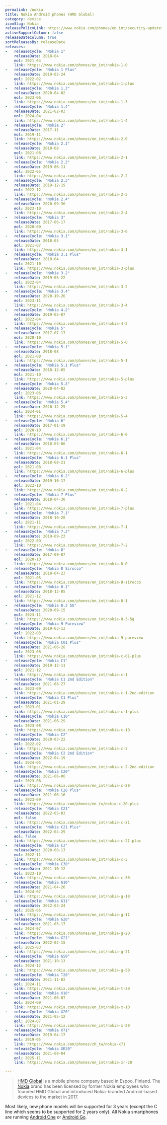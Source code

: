 ```yaml
---
permalink: /nokia
title: Nokia Android phones (HMD Global)
category: device
iconSlug: Nokia
releasePolicyLink: https://www.nokia.com/phones/en_int/security-updates
activeSupportColumn: false
releaseDateColumn: true
sortReleasesBy: releaseDate
releases:
-   releaseCycle: "Nokia 1"
    releaseDate: 2018-04
    eol: 2021-04
    link: https://www.nokia.com/phones/en_int/nokia-1-0
-   releaseCycle: "Nokia 1 Plus"
    releaseDate: 2019-02-24
    eol: 2022-02
    link: https://www.nokia.com/phones/en_int/nokia-1-plus
-   releaseCycle: "Nokia 1.3"
    releaseDate: 2020-04-02
    eol: 2023-06
    link: https://www.nokia.com/phones/en_int/nokia-1-3
-   releaseCycle: "Nokia 1.4"
    releaseDate: 2021-02-03
    eol: 2024-04
    link: https://www.nokia.com/phones/en_int/nokia-1-4
-   releaseCycle: "Nokia 2"
    releaseDate: 2017-11
    eol: 2019-11
    link: https://www.nokia.com/phones/en_int/nokia-2-0
-   releaseCycle: "Nokia 2.1"
    releaseDate: 2018-08
    eol: 2021-08
    link: https://www.nokia.com/phones/en_int/nokia-2-1
-   releaseCycle: "Nokia 2.2"
    releaseDate: 2019-06-11
    eol: 2022-05
    link: https://www.nokia.com/phones/en_int/nokia-2-2
-   releaseCycle: "Nokia 2.3"
    releaseDate: 2019-12-19
    eol: 2022-12
    link: https://www.nokia.com/phones/en_int/nokia-2-3
-   releaseCycle: "Nokia 2.4"
    releaseDate: 2020-09-30
    eol: 2023-10
    link: https://www.nokia.com/phones/en_int/nokia-2-4
-   releaseCycle: "Nokia 3"
    releaseDate: 2017-06-17
    eol: 2020-09
    link: https://www.nokia.com/phones/en_int/nokia-3-0
-   releaseCycle: "Nokia 3.1"
    releaseDate: 2018-05
    eol: 2021-07
    link: https://www.nokia.com/phones/en_int/nokia-3-1
-   releaseCycle: "Nokia 3.1 Plus"
    releaseDate: 2018-04
    eol: 2021-10
    link: https://www.nokia.com/phones/en_int/nokia-3-plus
-   releaseCycle: "Nokia 3.2"
    releaseDate: 2019-05-22
    eol: 2022-04
    link: https://www.nokia.com/phones/en_int/nokia-3-2
-   releaseCycle: "Nokia 3.4"
    releaseDate: 2020-10-26
    eol: 2023-11
    link: https://www.nokia.com/phones/en_int/nokia-3-4
-   releaseCycle: "Nokia 4.2"
    releaseDate: 2019-05-07
    eol: 2022-04
    link: https://www.nokia.com/phones/en_int/nokia-4-2
-   releaseCycle: "Nokia 5"
    releaseDate: 2017-07-17
    eol: 2020-10
    link: https://www.nokia.com/phones/en_int/nokia-5-0
-   releaseCycle: "Nokia 5.1"
    releaseDate: 2018-08
    eol: 2021-08
    link: https://www.nokia.com/phones/en_int/nokia-5-1
-   releaseCycle: "Nokia 5.1 Plus"
    releaseDate: 2018-12-05
    eol: 2021-10
    link: https://www.nokia.com/phones/en_int/nokia-5-plus
-   releaseCycle: "Nokia 5.3"
    releaseDate: 2020-04-02
    eol: 2023-06
    link: https://www.nokia.com/phones/en_int/nokia-5-3
-   releaseCycle: "Nokia 5.4"
    releaseDate: 2020-12-25
    eol: 2024-01
    link: https://www.nokia.com/phones/en_int/nokia-5-4
-   releaseCycle: "Nokia 6"
    releaseDate: 2017-01-19
    eol: 2020-10
    link: https://www.nokia.com/phones/en_int/nokia-6-0
-   releaseCycle: "Nokia 6.1"
    releaseDate: 2018-05-06
    eol: 2021-04
    link: https://www.nokia.com/phones/en_int/nokia-6-1
-   releaseCycle: "Nokia 6.1 Plus"
    releaseDate: 2018-08-21
    eol: 2021-08
    link: https://www.nokia.com/phones/en_int/nokia-6-plus
-   releaseCycle: "Nokia 6.2"
    releaseDate: 2019-10-17
    eol: 2022-10
    link: https://www.nokia.com/phones/en_int/nokia-6-2
-   releaseCycle: "Nokia 7 Plus"
    releaseDate: 2018-04-30
    eol: 2021-04
    link: https://www.nokia.com/phones/en_int/nokia-7-plus
-   releaseCycle: "Nokia 7.1"
    releaseDate: 2018-10-28
    eol: 2021-11
    link: https://www.nokia.com/phones/en_int/nokia-7-1
-   releaseCycle: "Nokia 7.2"
    releaseDate: 2019-09-23
    eol: 2022-09
    link: https://www.nokia.com/phones/en_int/nokia-7-2
-   releaseCycle: "Nokia 8"
    releaseDate: 2017-09-07
    eol: 2020-10
    link: https://www.nokia.com/phones/en_int/nokia-8-0
-   releaseCycle: "Nokia 8 Sirocco"
    releaseDate: 2018-04-23
    eol: 2021-05
    link: https://www.nokia.com/phones/en_int/nokia-8-sirocco
-   releaseCycle: "Nokia 8.1"
    releaseDate: 2018-12-05
    eol: 2021-12
    link: https://www.nokia.com/phones/en_int/nokia-8-1
-   releaseCycle: "Nokia 8.3 5G"
    releaseDate: 2020-09-15
    eol: 2023-11
    link: https://www.nokia.com/phones/en_int/nokia-8-3-5g
-   releaseCycle: "Nokia 9 Pureview"
    releaseDate: 2019-03-13
    eol: 2022-03
    link: https://www.nokia.com/phones/en_int/nokia-9-pureview
-   releaseCycle: "Nokia C01 Plus"
    releaseDate: 2021-06-28
    eol: 2023-08
    link: https://www.nokia.com/phones/en_int/nokia-c-01-plus
-   releaseCycle: "Nokia C1"
    releaseDate: 2019-12-11
    eol: 2021-12
    link: https://www.nokia.com/phones/en_int/nokia-c-1
-   releaseCycle: "Nokia C1 2nd Edition"
    releaseDate: 2021-08-27
    eol: 2023-09
    link: https://www.nokia.com/phones/en_int/nokia-c-1-2nd-edition
-   releaseCycle: "Nokia C1 Plus"
    releaseDate: 2021-01-29
    eol: 2023-01
    link: https://www.nokia.com/phones/en_int/nokia-c-1-plus
-   releaseCycle: "Nokia C10"
    releaseDate: 2021-06-29
    eol: 2023-08
    link: https://www.nokia.com/phones/en_int/nokia-c-10
-   releaseCycle: "Nokia C2"
    releaseDate: 2020-03-22
    eol: 2022-02
    link: https://www.nokia.com/phones/en_int/nokia-c-2
-   releaseCycle: "Nokia C2 2nd Edition"
    releaseDate: 2022-04-19
    eol: 2024-05
    link: https://www.nokia.com/phones/en_int/nokia-c-2-2nd-edition
-   releaseCycle: "Nokia C20"
    releaseDate: 2021-06-06
    eol: 2023-06
    link: https://www.nokia.com/phones/en_int/nokia-c-20
-   releaseCycle: "Nokia C20 Plus"
    releaseDate: 2021-06-16
    eol: 2023-09
    link: https://www.nokia.com/phones/en_in/nokia-c-20-plus
-   releaseCycle: "Nokia C21"
    releaseDate: 2022-05-03
    eol: false
    link: https://www.nokia.com/phones/en_int/nokia-c-21
-   releaseCycle: "Nokia C21 Plus"
    releaseDate: 2022-04-29
    eol: false
    link: https://www.nokia.com/phones/en_int/nokia-c-21-plus
-   releaseCycle: "Nokia C3"
    releaseDate: 2020-08-13
    eol: 2022-11
    link: https://www.nokia.com/phones/en_int/nokia-c-3
-   releaseCycle: "Nokia C30"
    releaseDate: 2021-10-12
    eol: 2023-10
    link: https://www.nokia.com/phones/en_int/nokia-c-30
-   releaseCycle: "Nokia G10"
    releaseDate: 2021-04-26
    eol: 2024-07
    link: https://www.nokia.com/phones/en_int/nokia-g-10
-   releaseCycle: "Nokia G11"
    releaseDate: 2022-03-24
    eol: 2025-05
    link: https://www.nokia.com/phones/en_int/nokia-g-11
-   releaseCycle: "Nokia G20"
    releaseDate: 2021-05-17
    eol: 2024-07
    link: https://www.nokia.com/phones/en_int/nokia-g-20
-   releaseCycle: "Nokia G21"
    releaseDate: 2022-02-15
    eol: 2025-03
    link: https://www.nokia.com/phones/en_int/nokia-g-21
-   releaseCycle: "Nokia G50"
    releaseDate: 2021-10-13
    eol: 2024-12
    link: https://www.nokia.com/phones/en_int/nokia-g-50
-   releaseCycle: "Nokia T20"
    releaseDate: 2021-11-02
    eol: 2024-11
    link: https://www.nokia.com/phones/en_int/nokia-t-20
-   releaseCycle: "Nokia X10"
    releaseDate: 2021-06-07
    eol: 2024-09
    link: https://www.nokia.com/phones/en_int/nokia-x-10
-   releaseCycle: "Nokia X20"
    releaseDate: 2021-05-12
    eol: 2024-07
    link: https://www.nokia.com/phones/en_int/nokia-x-20
-   releaseCycle: "Nokia X71"
    releaseDate: 2019-04-17
    eol: 2019-05
    link: https://www.nokia.com/phones/zh_tw/nokia-x71
-   releaseCycle: "Nokia XR20"
    releaseDate: 2021-08-04
    eol: 2025-11
    link: https://www.nokia.com/phones/en_int/nokia-xr-20

---
```


> [HMD Global](https://en.wikipedia.org/wiki/HMD_Global) is a mobile phone company based in Espoo, Finland. The [Nokia](https://en.wikipedia.org/wiki/Nokia) brand has been licensed by former Nokia employees who founded HMD Global and introduced Nokia-branded Android-based devices to the market in 2017.

Most likely, new phone models will be supported for 3 years (except the C line which seems to be supported for 2 years only). All Nokia smartphones are running [Android One](https://www.android.com/one/) or [Android Go](https://www.android.com/versions/go-edition/).
